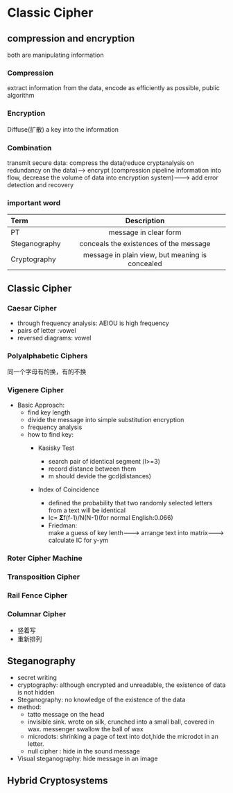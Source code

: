 # Classic Cipher

## compression and encryption

both are manipulating information

### Compression

extract information from the data, encode as efficiently as possible, public algorithm

### Encryption

Diffuse(扩散) a key into the information 


### Combination

transmit secure data: compress the data(reduce cryptanalysis on redundancy on the data)--> encrypt (compression pipeline information into flow, decrease the volume of data into encryption system)---> add error detection and recovery

### important word


| Term | Description 				|
|:-----|:-----------------------:|
| PT   |   message in clear form |
| Steganography |conceals the existences of the message |
| Cryptography| message in plain view, but meaning is concealed |

## Classic Cipher

### Caesar Cipher

* through frequency analysis: AEIOU is high frequency
* pairs of letter :vowel
* reversed diagrams: vowel

### Polyalphabetic Ciphers

同一个字母有的换，有的不换

### Vigenere Cipher

* Basic Approach:
	* find key length
	* divide the message into simple substitution encryption
	* frequency analysis 
	* how to find key:
		* Kasisky Test
			* search pair of identical segment (l>=3)
			* record distance between them
			* m should devide the gcd(distances)
		
		* Index of Coincidence
			* defined the probability that two randomly selected letters from a text will be identical
			* Ic= 𝚺f(f-1)/N(N-1)(for normal English:0.066)
			* Friedman:  
			make a guess of key lenth---> arrange text into matrix---> calculate IC for y-ym
			
### Roter Cipher Machine

### Transposition Cipher

### Rail Fence Cipher

### Columnar Cipher

* 竖着写
* 重新排列

## Steganography

*  secret writing
*  cryptography: although encrypted and unreadable, the existence of data is not hidden
*  Steganography: no knowledge of the existence of the data
*  method:
	*  tatto message on the head
	*  invisible sink. wrote on silk, crunched into a small ball, covered in wax. messenger swallow the ball of wax
	*  microdots: shrinking a page of text into dot,hide the microdot in an letter.
	*  null cipher : hide in the sound message
*  Visual steganography: hide message in an image

## Hybrid Cryptosystems

